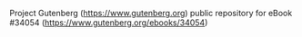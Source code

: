 Project Gutenberg (https://www.gutenberg.org) public repository for eBook #34054 (https://www.gutenberg.org/ebooks/34054)

